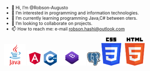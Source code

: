 - 👋 Hi, I’m @Robson-Augusto
- 👀 I’m interested in programming and information technologies.
- 🌱 I’m currently learning programming Java,C# between oters.
- 💞️ I’m looking to collaborate on projects.
- 📫 How to reach me: e-mail robson.hashi@outlook.com

<img src="java.png" width="70"> <img src="angular.png" width="50"> <img src="c++.png" width="42"> <img src="bootstrap.png" width="90"> <img src="postgres.png" width="42"> <img src="css.png" width="140">


